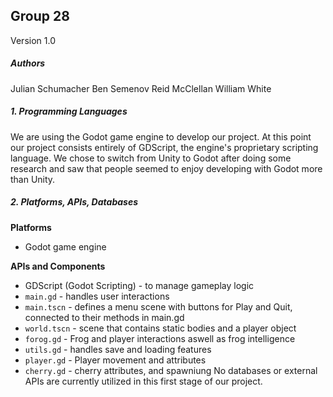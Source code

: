 ## Group 28

Version 1.0

##### Authors
Julian Schumacher 
Ben Semenov
Reid McClellan
William White

##### 1. Programming Languages 
We are using the Godot game engine to develop our project. At this point our project consists entirely of GDScript, the engine's proprietary scripting language. 
We chose to switch from Unity to Godot after doing some research and saw that people seemed to enjoy developing with Godot more than Unity. 

##### 2. Platforms, APIs, Databases
**Platforms**
- Godot game engine

**APIs and Components**
- GDScript (Godot Scripting) - to manage gameplay logic
- `main.gd` - handles user interactions
- `main.tscn` - defines a menu scene with buttons for Play and Quit, connected to their methods in main.gd
- `world.tscn` - scene that contains static bodies and a player object 
- `forog.gd` -  Frog and player interactions aswell as frog intelligence
- `utils.gd` - handles save and loading features
- `player.gd` - Player movement and attributes
- `cherry.gd` - cherry attributes, and spawniung
No databases or external APIs are currently utilized in this first stage of our project. 

